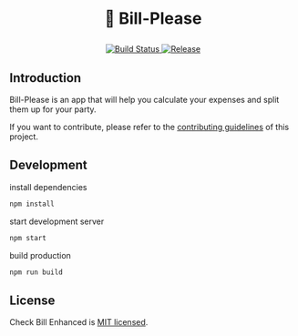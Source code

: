 <h1 align="center">
  <p align="center">🧾 Bill-Please</p>
</h1>

<p align="center">
  <a href="https://jenkins.chatree.dev/job/Chatree.js/job/Develop/job/bill-please/" target="_blank">
    <img src="https://jenkins.chatreejs.com/job/chatreejs/job/bill-please/job/main/badge/icon" alt="Build Status">
  </a>
  <a href="https://github.com/chatreejs/bill-please/releases"
    target="_blank">
    <img src="https://img.shields.io/github/v/release/chatreejs/bill-please?include_prereleases&sort=semver" alt="Release">
  </a>
</p>

## Introduction

Bill-Please is an app that will help you calculate your expenses and split them up for your party.

If you want to contribute, please refer to the [contributing guidelines](./CONTRIBUTING.md) of this project.

## Development

install dependencies

```bash
npm install
```

start development server

```bash
npm start
```

build production

```bash
npm run build
```

## License

Check Bill Enhanced is [MIT licensed](./LICENSE).
